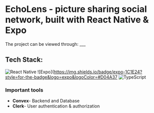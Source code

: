 # EchoLens - picture sharing social network, built with React Native & Expo

The project can be viewed through: ___

## Tech Stack:

![React Native](https://img.shields.io/badge/react_native-%2320232a.svg?style=for-the-badge&logo=react&logoColor=%2361DAFB)
![Expo](https://img.shields.io/badge/expo-1C1E24?style=for-the-badge&logo=expo&logoColor=#D04A37
![TypeScript](https://img.shields.io/badge/typescript-%23007ACC.svg?style=for-the-badge&logo=typescript&logoColor=white)

### Important tools

- **Convex**- Backend and Database
- **Clerk**- User authentication & authorization
